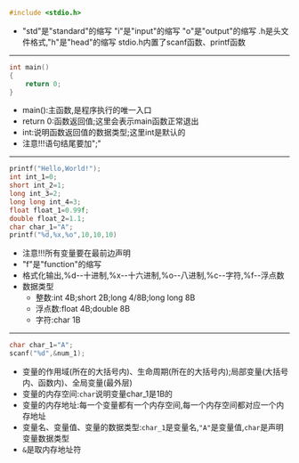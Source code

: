 ```c
#include <stdio.h>
```

+ "std"是"standard"的缩写
  "i"是"input"的缩写
  "o"是"output"的缩写
  .h是头文件格式,"h"是"head"的缩写
  stdio.h内置了scanf函数、printf函数

___

```c
int main()
{
    return 0;
}
```

+ main():主函数,是程序执行的唯一入口
+ return 0:函数返回值;这里会表示main函数正常退出
+ int:说明函数返回值的数据类型;这里int是默认的
+ 注意!!!语句结尾要加";"

___

```c
printf("Hello,World!");
int int_1=0;
short int_2=1;
long int_3=2;
long long int_4=3;
float float_1=0.99f;
double float_2=1.1;
char char_1="A";
printf("%d,%x,%o",10,10,10)
```

+ 注意!!!所有变量要在最前边声明
+ "f"是"function"的缩写
+ 格式化输出,%d--十进制,%x--十六进制,%o--八进制,%c--字符,%f--浮点数
+ 数据类型
  + 整数:int 4B;short 2B;long 4/8B;long long 8B
  + 浮点数:float 4B;double 8B
  + 字符:char 1B

___

```c
char char_1="A";
scanf("%d",&num_1);
```

+ 变量的作用域(所在的大括号内)、生命周期(所在的大括号内);局部变量(大括号内、函数内)、全局变量(最外层)
+ 变量的内存空间:`char`说明变量char_1是1B的
+ 变量的内存地址:每一个变量都有一个内存空间,每一个内存空间都对应一个内存地址
+ 变量名、变量值、变量的数据类型:`char_1`是变量名,`"A"`是变量值,`char`是声明变量数据类型
+ `&`是取内存地址符